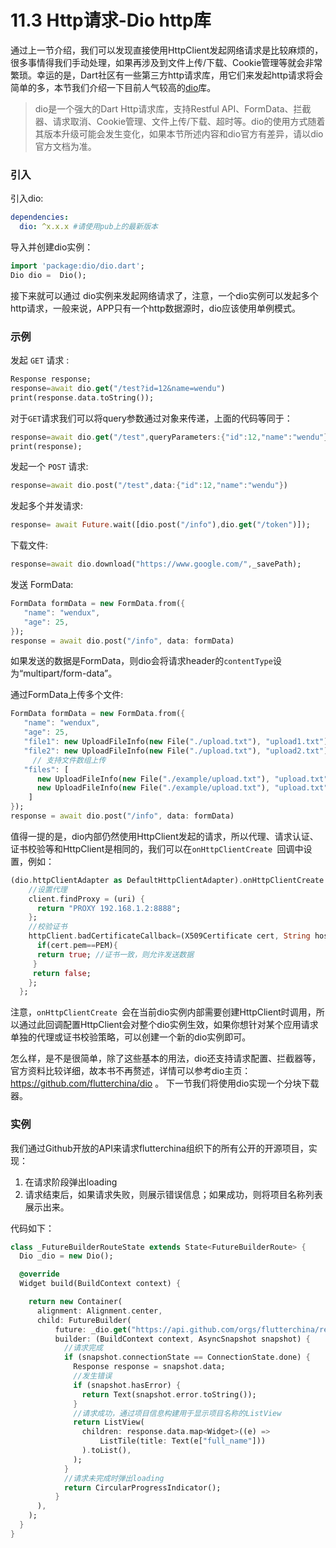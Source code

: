 

# 11.3 Http请求-Dio http库

通过上一节介绍，我们可以发现直接使用HttpClient发起网络请求是比较麻烦的，很多事情得我们手动处理，如果再涉及到文件上传/下载、Cookie管理等就会非常繁琐。幸运的是，Dart社区有一些第三方http请求库，用它们来发起http请求将会简单的多，本节我们介绍一下目前人气较高的[dio](https://github.com/flutterchina/dio)库。

>  dio是一个强大的Dart Http请求库，支持Restful API、FormData、拦截器、请求取消、Cookie管理、文件上传/下载、超时等。dio的使用方式随着其版本升级可能会发生变化，如果本节所述内容和dio官方有差异，请以dio官方文档为准。

### 引入

引入dio:

```yaml
dependencies:
  dio: ^x.x.x #请使用pub上的最新版本
```

导入并创建dio实例：

```dart
import 'package:dio/dio.dart';
Dio dio =  Dio();
```

接下来就可以通过 dio实例来发起网络请求了，注意，一个dio实例可以发起多个http请求，一般来说，APP只有一个http数据源时，dio应该使用单例模式。

### 示例

发起 `GET` 请求 :

```dart
Response response;
response=await dio.get("/test?id=12&name=wendu")
print(response.data.toString());
```

对于`GET`请求我们可以将query参数通过对象来传递，上面的代码等同于：

```dart
response=await dio.get("/test",queryParameters:{"id":12,"name":"wendu"})
print(response);
```

发起一个 `POST` 请求:

```dart
response=await dio.post("/test",data:{"id":12,"name":"wendu"})
```

发起多个并发请求:

```dart
response= await Future.wait([dio.post("/info"),dio.get("/token")]);
```

下载文件:

```dart
response=await dio.download("https://www.google.com/",_savePath);
```

发送 FormData:

```dart
FormData formData = new FormData.from({
   "name": "wendux",
   "age": 25,
});
response = await dio.post("/info", data: formData)
```

如果发送的数据是FormData，则dio会将请求header的`contentType`设为“multipart/form-data”。

通过FormData上传多个文件:

```dart
FormData formData = new FormData.from({
   "name": "wendux",
   "age": 25,
   "file1": new UploadFileInfo(new File("./upload.txt"), "upload1.txt"),
   "file2": new UploadFileInfo(new File("./upload.txt"), "upload2.txt"),
     // 支持文件数组上传
   "files": [
      new UploadFileInfo(new File("./example/upload.txt"), "upload.txt"),
      new UploadFileInfo(new File("./example/upload.txt"), "upload.txt")
    ]
});
response = await dio.post("/info", data: formData)
```

值得一提的是，dio内部仍然使用HttpClient发起的请求，所以代理、请求认证、证书校验等和HttpClient是相同的，我们可以在`onHttpClientCreate `回调中设置，例如：

```dart
(dio.httpClientAdapter as DefaultHttpClientAdapter).onHttpClientCreate = (client) {
    //设置代理 
    client.findProxy = (uri) {
      return "PROXY 192.168.1.2:8888";
    };
    //校验证书
    httpClient.badCertificateCallback=(X509Certificate cert, String host, int port){
      if(cert.pem==PEM){
      return true; //证书一致，则允许发送数据
     }
     return false;
    };   
  };
```

注意，`onHttpClientCreate `会在当前dio实例内部需要创建HttpClient时调用，所以通过此回调配置HttpClient会对整个dio实例生效，如果你想针对某个应用请求单独的代理或证书校验策略，可以创建一个新的dio实例即可。

怎么样，是不是很简单，除了这些基本的用法，dio还支持请求配置、拦截器等，官方资料比较详细，故本书不再赘述，详情可以参考dio主页：https://github.com/flutterchina/dio 。 下一节我们将使用dio实现一个分块下载器。

### 实例

我们通过Github开放的API来请求flutterchina组织下的所有公开的开源项目，实现：

1. 在请求阶段弹出loading
2. 请求结束后，如果请求失败，则展示错误信息；如果成功，则将项目名称列表展示出来。

代码如下：

```dart
class _FutureBuilderRouteState extends State<FutureBuilderRoute> {
  Dio _dio = new Dio();

  @override
  Widget build(BuildContext context) {

    return new Container(
      alignment: Alignment.center,
      child: FutureBuilder(
          future: _dio.get("https://api.github.com/orgs/flutterchina/repos"),
          builder: (BuildContext context, AsyncSnapshot snapshot) {
            //请求完成
            if (snapshot.connectionState == ConnectionState.done) {
              Response response = snapshot.data;
              //发生错误
              if (snapshot.hasError) {
                return Text(snapshot.error.toString());
              }
              //请求成功，通过项目信息构建用于显示项目名称的ListView
              return ListView(
                children: response.data.map<Widget>((e) =>
                    ListTile(title: Text(e["full_name"]))
                ).toList(),
              );
            }
            //请求未完成时弹出loading
            return CircularProgressIndicator();
          }
      ),
    );
  }
}
```